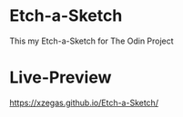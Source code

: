 # Etch-a-Sketch

This my Etch-a-Sketch for The Odin Project

# Live-Preview

https://xzegas.github.io/Etch-a-Sketch/
